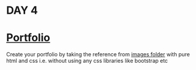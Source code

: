 # DAY 4
<h1>
<a href="https://honeyandanis-portfolio.netlify.app" target="blank">Portfolio</a>
</h1>




Create your portfolio by taking the reference from [images folder](./images) with pure html and css i.e. without using any css libraries like bootstrap etc

